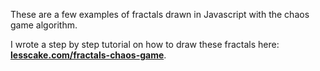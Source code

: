 
These are a few examples of fractals drawn in Javascript with the chaos game algorithm.

I wrote a step by step tutorial on how to draw these fractals here: **[lesscake.com/fractals-chaos-game](https://www.lesscake.com/fractals-chaos-game)**.
